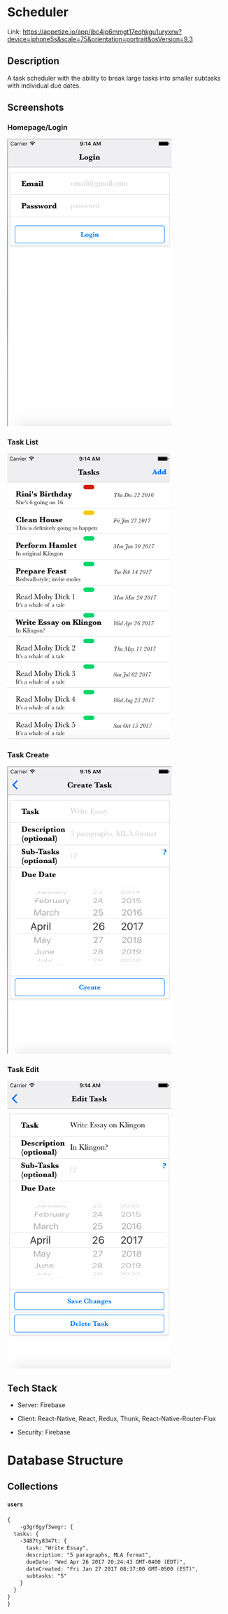 # Scheduler

Link: https://appetize.io/app/jbc4jp6mmgt17eqhkgu1uryxrw?device=iphone5s&scale=75&orientation=portrait&osVersion=9.3

## Description

A task scheduler with the ability to break large tasks into smaller subtasks with individual due dates.

## Screenshots

### Homepage/Login

![login](/src/images/login.png)

### Task List

![task list](/src/images/taskList.png)

### Task Create

![task create](/src/images/taskAdd.png)

### Task Edit

![task edit](/src/images/taskEdit.png)

## Tech Stack

- Server: Firebase

- Client: React-Native, React, Redux, Thunk, React-Native-Router-Flux

- Security: Firebase

# Database Structure

## Collections
#### `users`
	{
		-g3gr8gyf3wegr: {
      tasks: {
        -3487ty8347t: {
          task: "Write Essay",
          description: "5 paragraphs, MLA format",
          dueDate: "Wed Apr 26 2017 20:24:43 GMT-0400 (EDT)",
          dateCreated: "Fri Jan 27 2017 08:37:00 GMT-0500 (EST)",
          subtasks: "5"
        }
      }
    }
	}
